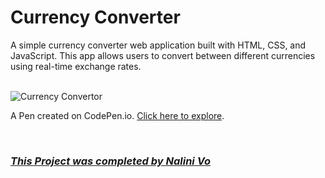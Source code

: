 # Currency Converter

A simple currency converter web application built with HTML, CSS, and JavaScript. This app allows users to convert between different currencies using real-time exchange rates.

<br>

<img src="https://assets.codepen.io/10602517/App_Currency+Convertor.png" alt="Currency Convertor" title="Currency Convertor">

<br>

A Pen created on CodePen.io. [Click here to explore](https://codepen.io/Nalini1998/live/eYQXVrM/4217b71f5247c228395ffbef9b73d425).

<br>
  
### ***[This Project was completed by Nalini Vo](https://github.com/Nalini1998)***
